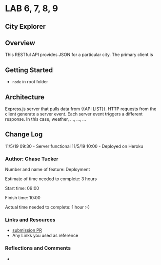 # LAB 6, 7, 8, 9

## City Explorer

## Overview
This RESTful API provides JSON for a particular city. The primary client is 

## Getting Started
* `node` in root folder

## Architecture
Express.js server that pulls data from {{API LIST}}. HTTP requests from the client generate a server event. Each server event triggers a different response. In this case, weather, ..., ..., ...

## Change Log
11/5/19 09:30 - Server functional
11/5/19 10:00 - Deployed on Heroku

### Author: Chase Tucker

Number and name of feature: Deployment

Estimate of time needed to complete: 3 hours

Start time: 09:00

Finish time: 10:00

Actual time needed to complete: 1 hour :-)

### Links and Resources
* [submission PR](http://xyz.com)
* Any Links you used as reference

### Reflections and Comments
* 
